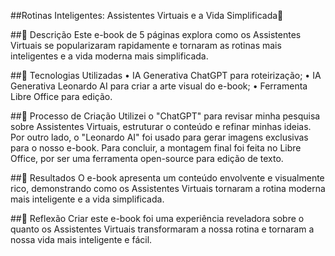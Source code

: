##Rotinas Inteligentes: Assistentes Virtuais e a Vida Simplificada🌌

##📒 Descrição
Este e-book de 5 páginas explora como os Assistentes Virtuais se popularizaram rapidamente e tornaram as rotinas mais inteligentes e a vida moderna mais simplificada.

##🤖 Tecnologias Utilizadas
•	IA Generativa ChatGPT para roteirização;
•	IA Generativa Leonardo AI para criar a arte visual do e-book;
•	Ferramenta Libre Office para edição.

##🧐 Processo de Criação
Utilizei o "ChatGPT" para revisar minha pesquisa sobre Assistentes Virtuais, estruturar o conteúdo e refinar minhas ideias. Por outro lado, o "Leonardo AI" foi usado para gerar imagens exclusivas para o nosso e-book. Para concluir, a montagem final foi feita no Libre Office, por ser uma ferramenta open-source para edição de texto.

##🚀 Resultados
O e-book apresenta um conteúdo envolvente e visualmente rico, demonstrando como os Assistentes Virtuais tornaram a rotina moderna mais inteligente e a vida simplificada.

##💭 Reflexão
Criar este e-book foi uma experiência reveladora sobre o quanto os Assistentes Virtuais transformaram a nossa rotina e tornaram a nossa vida mais inteligente e fácil.

